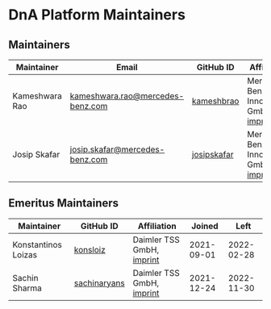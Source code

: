 <!-- SPDX-License-Identifier: MIT --->
# DnA Platform Maintainers

## Maintainers

| Maintainer          | Email                             | GitHub ID                                   | Affiliation                                                                                       | Joined     |
|---------------------|-----------------------------------|---------------------------------------------|---------------------------------------------------------------------------------------------------|------------|
| Kameshwara Rao | <kameshwara.rao@mercedes-benz.com> | [kameshbrao](https://github.com/kameshbrao)   | Mercedes-Benz Tech Innovation GmbH, [imprint](https://github.com/mercedes-benz/foss/blob/master/PROVIDER_INFORMATION.md) | 2021-12-24 |
| Josip Skafar | <josip.skafar@mercedes-benz.com> | [josipskafar](https://github.com/josipskafar)   | Mercedes-Benz Tech Innovation GmbH, [imprint](https://github.com/mercedes-benz/foss/blob/master/PROVIDER_INFORMATION.md) | 2021-12-24 |



## Emeritus Maintainers

| Maintainer | GitHub ID | Affiliation | Joined | Left |
|------------|-----------|-------------|------|------|
| Konstantinos Loizas | [konsloiz](https://github.com/konsloiz)   | Daimler TSS GmbH, [imprint](https://github.com/mercedes-benz/foss/blob/master/PROVIDER_INFORMATION.md) | 2021-09-01 |2022-02-28 |
| Sachin Sharma | [sachinaryans](https://github.com/sachinaryans)   | Daimler TSS GmbH, [imprint](https://github.com/mercedes-benz/foss/blob/master/PROVIDER_INFORMATION.md) | 2021-12-24 | 2022-11-30 |
